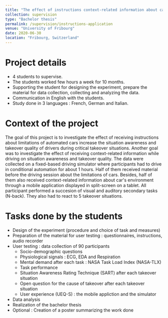 ```yaml
---
title: "The effect of instructions context-related information about car limitations on driver's state and awareness"
collection: supervision
type: "Bachelor thesis"
permalink: /supervision/instructions-application
venue: "University of Fribourg"
date: 2020-06-30
location: "Fribourg, Switzerland"
---
```


Project details 
======
* 4 students to supervise.
* The students worked few hours a week for 10 months.
* Supporting the student for designing the experiment, prepare the material for data collection, collecting and analyzing the data.
* Communication in English with the students. 
* Study done in 3 languages : French, German and Italian.


Context of the project 
======

The goal of this project is to investigate the effect of receiving instructions about limitations of automated cars increase the situation awareness and takeover quality of drivers during critical takeover situations. Another goal was to investigate the effect of receiving context-related information while driving on situation awareness and takeover quality. The data were collected on a fixed-based driving simulator where participants had to drive in conditional automation for about 1 hours. Half of them received material before the driving session about the limitations of cars. Besides, half of them also received context-related information about car's environment through a mobile application displayed in split-screen on a tablet. All participant performed a succesion of visual and auditory secondary tasks (N-back). They also had to react to 5 takeover situations.


Tasks done by the students
======

* Design of the experiment (procedure and choice of task and measures)
* Preparation of the material for user testing : questionnaires, instructions, audio recorder
* User testing : data collection of 90 participants
	* Socio-demographic questions
	* Physiological signals : ECG, EDA and Respiration
	* Mental demand after each task : NASA Task Load Index (NASA-TLX)
	* Task performance
	* Situation Awareness Rating Technique (SART) after each takeover situation
	* Open question for the cause of takeover after each takeover situation
	* User experience (UEQ-S) : the mobile appliction and the simulator
* Data analysis
* Realization of the bachelor thesis
* Optional : Creation of a poster summarizing the work done
